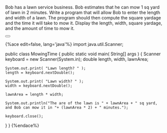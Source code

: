 <!-- djw:done-->
Bob has a lawn service business. Bob estimates that he can mow 1 sq yard of lawn in 2 minutes. Write a program that will allow Bob to enter the length and width of a lawn. The program should then compute the square yardage and the time it will take to mow it. Display the length, width, square yardage, and the amount of time to mow it.


<button class="section" target="section1" show="Sample Answer" hide="Hide Answer"></button>

<!--sec data-title="Answer" data-id="section1" data-show=false ces-->
{%ace edit=false, lang='java'%}
import java.util.Scanner;

public class MowingTime
{
  public static void main( String[] args )
  {
    Scanner keyboard = new Scanner(System.in);
    double length, width, lawnArea;

    System.out.print( "Lawn length? " );
    length = keyboard.nextDouble();

    System.out.print( "Lawn width? " );
    width = keyboard.nextDouble();
  
    lawnArea = length * width;

    System.out.println("The are of the lawn is " + lawnArea + " sq yard, and Bob can mow it in "+ (lawnArea * 2) + " minutes.");

    keyboard.close();
  }
}
{%endace%}
<!--endsec-->